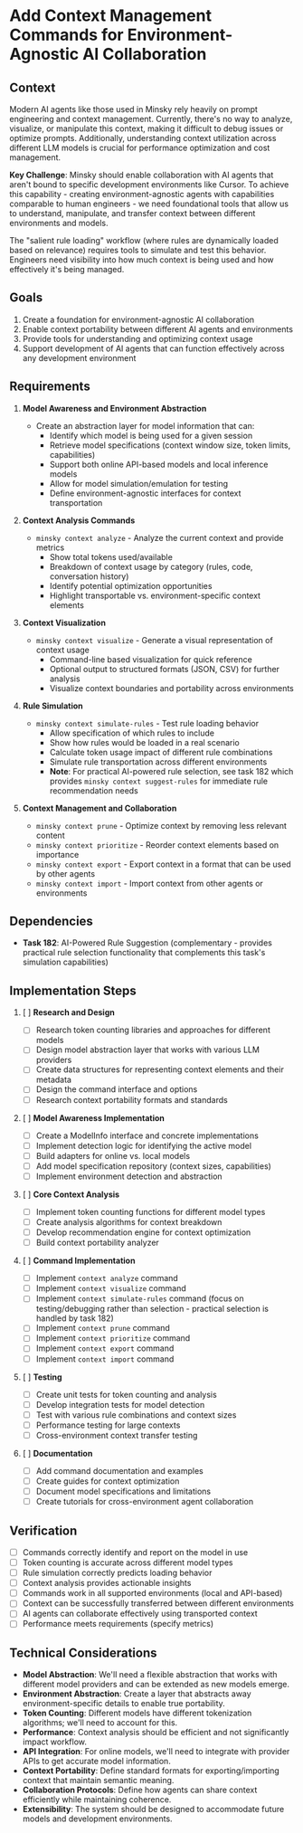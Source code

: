 # Add Context Management Commands for Environment-Agnostic AI Collaboration

## Context

Modern AI agents like those used in Minsky rely heavily on prompt engineering and context management. Currently, there's no way to analyze, visualize, or manipulate this context, making it difficult to debug issues or optimize prompts. Additionally, understanding context utilization across different LLM models is crucial for performance optimization and cost management.

**Key Challenge**: Minsky should enable collaboration with AI agents that aren't bound to specific development environments like Cursor. To achieve this capability - creating environment-agnostic agents with capabilities comparable to human engineers - we need foundational tools that allow us to understand, manipulate, and transfer context between different environments and models.

The "salient rule loading" workflow (where rules are dynamically loaded based on relevance) requires tools to simulate and test this behavior. Engineers need visibility into how much context is being used and how effectively it's being managed.

## Goals

1. Create a foundation for environment-agnostic AI collaboration
2. Enable context portability between different AI agents and environments
3. Provide tools for understanding and optimizing context usage
4. Support development of AI agents that can function effectively across any development environment

## Requirements

1. **Model Awareness and Environment Abstraction**

   - Create an abstraction layer for model information that can:
     - Identify which model is being used for a given session
     - Retrieve model specifications (context window size, token limits, capabilities)
     - Support both online API-based models and local inference models
     - Allow for model simulation/emulation for testing
     - Define environment-agnostic interfaces for context transportation

2. **Context Analysis Commands**

   - `minsky context analyze` - Analyze the current context and provide metrics
     - Show total tokens used/available
     - Breakdown of context usage by category (rules, code, conversation history)
     - Identify potential optimization opportunities
     - Highlight transportable vs. environment-specific context elements

3. **Context Visualization**

   - `minsky context visualize` - Generate a visual representation of context usage
     - Command-line based visualization for quick reference
     - Optional output to structured formats (JSON, CSV) for further analysis
     - Visualize context boundaries and portability across environments

4. **Rule Simulation**

   - `minsky context simulate-rules` - Test rule loading behavior
     - Allow specification of which rules to include
     - Show how rules would be loaded in a real scenario
     - Calculate token usage impact of different rule combinations
     - Simulate rule transportation across different environments
     - **Note**: For practical AI-powered rule selection, see task 182 which provides `minsky context suggest-rules` for immediate rule recommendation needs

5. **Context Management and Collaboration**
   - `minsky context prune` - Optimize context by removing less relevant content
   - `minsky context prioritize` - Reorder context elements based on importance
   - `minsky context export` - Export context in a format that can be used by other agents
   - `minsky context import` - Import context from other agents or environments

## Dependencies

- **Task 182**: AI-Powered Rule Suggestion (complementary - provides practical rule selection functionality that complements this task's simulation capabilities)

## Implementation Steps

1. [ ] **Research and Design**

   - [ ] Research token counting libraries and approaches for different models
   - [ ] Design model abstraction layer that works with various LLM providers
   - [ ] Create data structures for representing context elements and their metadata
   - [ ] Design the command interface and options
   - [ ] Research context portability formats and standards

2. [ ] **Model Awareness Implementation**

   - [ ] Create a ModelInfo interface and concrete implementations
   - [ ] Implement detection logic for identifying the active model
   - [ ] Build adapters for online vs. local models
   - [ ] Add model specification repository (context sizes, capabilities)
   - [ ] Implement environment detection and abstraction

3. [ ] **Core Context Analysis**

   - [ ] Implement token counting functions for different model types
   - [ ] Create analysis algorithms for context breakdown
   - [ ] Develop recommendation engine for context optimization
   - [ ] Build context portability analyzer

4. [ ] **Command Implementation**

   - [ ] Implement `context analyze` command
   - [ ] Implement `context visualize` command
   - [ ] Implement `context simulate-rules` command (focus on testing/debugging rather than selection - practical selection is handled by task 182)
   - [ ] Implement `context prune` command
   - [ ] Implement `context prioritize` command
   - [ ] Implement `context export` command
   - [ ] Implement `context import` command

5. [ ] **Testing**

   - [ ] Create unit tests for token counting and analysis
   - [ ] Develop integration tests for model detection
   - [ ] Test with various rule combinations and context sizes
   - [ ] Performance testing for large contexts
   - [ ] Cross-environment context transfer testing

6. [ ] **Documentation**
   - [ ] Add command documentation and examples
   - [ ] Create guides for context optimization
   - [ ] Document model specifications and limitations
   - [ ] Create tutorials for cross-environment agent collaboration

## Verification

- [ ] Commands correctly identify and report on the model in use
- [ ] Token counting is accurate across different model types
- [ ] Rule simulation correctly predicts loading behavior
- [ ] Context analysis provides actionable insights
- [ ] Commands work in all supported environments (local and API-based)
- [ ] Context can be successfully transferred between different environments
- [ ] AI agents can collaborate effectively using transported context
- [ ] Performance meets requirements (specify metrics)

## Technical Considerations

- **Model Abstraction**: We'll need a flexible abstraction that works with different model providers and can be extended as new models emerge.
- **Environment Abstraction**: Create a layer that abstracts away environment-specific details to enable true portability.
- **Token Counting**: Different models have different tokenization algorithms; we'll need to account for this.
- **Performance**: Context analysis should be efficient and not significantly impact workflow.
- **API Integration**: For online models, we'll need to integrate with provider APIs to get accurate model information.
- **Context Portability**: Define standard formats for exporting/importing context that maintain semantic meaning.
- **Collaboration Protocols**: Define how agents can share context efficiently while maintaining coherence.
- **Extensibility**: The system should be designed to accommodate future models and development environments.
